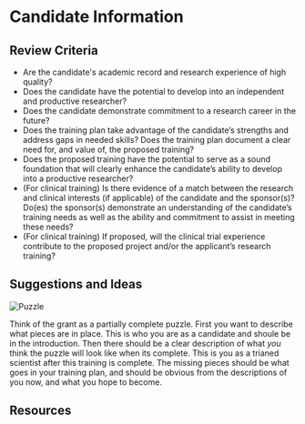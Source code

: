 # Candidate Information

## Review Criteria

* Are the candidate's academic record and research experience of high quality? 
* Does the candidate have the potential to develop into an independent and productive researcher? 
* Does the candidate demonstrate commitment to a research career in the future?
* Does the training plan take advantage of the candidate’s strengths and address gaps in needed skills? Does the training plan document a clear need for, and value of, the proposed training?
* Does the proposed training have the potential to serve as a sound foundation that will clearly enhance the candidate’s ability to develop into a productive researcher? 
* (For clinical training) Is there evidence of a match between the research and clinical interests (if applicable) of the candidate and the sponsor(s)? Do(es) the sponsor(s) demonstrate an understanding of the candidate’s training needs as well as the ability and commitment to assist in meeting these needs? 
* (For clinical training) If proposed, will the clinical trial experience contribute to the proposed project and/or the applicant’s research training? 


## Suggestions and Ideas

![Puzzle](https://en.wikipedia.org/wiki/Jigsaw_puzzle#/media/File:Jigsaw_puzzle_01_by_Scouten.jpg)

Think of the grant as a partially complete puzzle.  First you want to describe what pieces are in place.  This is who you are as a candidate and shoule be in the introduction.  Then there should be a clear description of what *you* think the puzzle will look like when its complete.  This is you as a trianed scientist after this training is complete.  The missing pieces should be what goes in your training plan, and should be obvious from the descriptions of you now, and what you hope to become.

## Resources